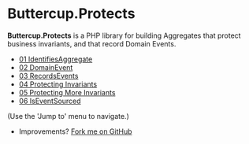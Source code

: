 # Buttercup.Protects

**Buttercup.Protects** is a PHP library for building Aggregates that protect business invariants, and that
record Domain Events.

- [01 IdentifiesAggregate](01-IdentifiesAggregate.html)
- [02 DomainEvent](02-DomainEvent.html)
- [03 RecordsEvents](03-RecordsEvents.html)
- [04 Protecting Invariants](04-ProtectsInvariants.html)
- [05 Protecting More Invariants](05-ProtectsMoreInvariants.html)
- [06 IsEventSourced](06-IsEventSourced.html)

(Use the 'Jump to' menu to navigate.)

- Improvements? [Fork me on GitHub](https://github.com/buttercup-php/protects)

